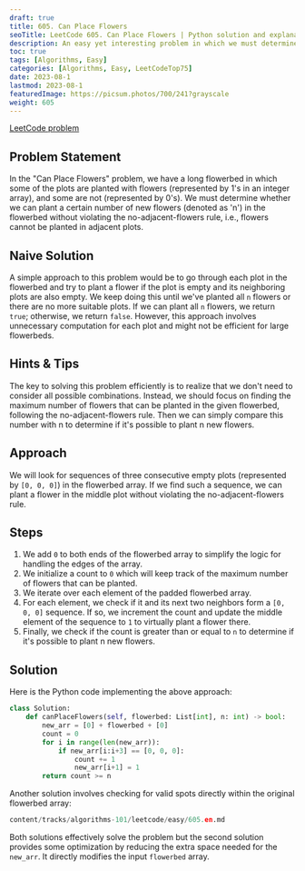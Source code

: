 ```yaml
---
draft: true
title: 605. Can Place Flowers
seoTitle: LeetCode 605. Can Place Flowers | Python solution and explanation
description: An easy yet interesting problem in which we must determine whether we can plant a certain number of flowers in a flowerbed without violating the no-adjacent-flowers rule.
toc: true
tags: [Algorithms, Easy]
categories: [Algorithms, Easy, LeetCodeTop75]
date: 2023-08-1
lastmod: 2023-08-1
featuredImage: https://picsum.photos/700/241?grayscale
weight: 605
---
```


[LeetCode problem](https://leetcode.com/problems/can-place-flowers/)

## Problem Statement

In the "Can Place Flowers" problem, we have a long flowerbed in which some of the plots are planted with flowers (represented by 1's in an integer array), and some are not (represented by 0's). We must determine whether we can plant a certain number of new flowers (denoted as 'n') in the flowerbed without violating the no-adjacent-flowers rule, i.e., flowers cannot be planted in adjacent plots.

## Naive Solution

A simple approach to this problem would be to go through each plot in the flowerbed and try to plant a flower if the plot is empty and its neighboring plots are also empty. We keep doing this until we've planted all `n` flowers or there are no more suitable plots. If we can plant all `n` flowers, we return `true`; otherwise, we return `false`. However, this approach involves unnecessary computation for each plot and might not be efficient for large flowerbeds.

## Hints & Tips

The key to solving this problem efficiently is to realize that we don't need to consider all possible combinations. Instead, we should focus on finding the maximum number of flowers that can be planted in the given flowerbed, following the no-adjacent-flowers rule. Then we can simply compare this number with n to determine if it's possible to plant n new flowers.

## Approach

We will look for sequences of three consecutive empty plots (represented by `[0, 0, 0]`) in the flowerbed array. If we find such a sequence, we can plant a flower in the middle plot without violating the no-adjacent-flowers rule.

## Steps

1. We add `0` to both ends of the flowerbed array to simplify the logic for handling the edges of the array.
2. We initialize a count to `0` which will keep track of the maximum number of flowers that can be planted.
3. We iterate over each element of the padded flowerbed array.
4. For each element, we check if it and its next two neighbors form a `[0, 0, 0]` sequence. If so, we increment the count and update the middle element of the sequence to `1` to virtually plant a flower there.
5. Finally, we check if the count is greater than or equal to `n` to determine if it's possible to plant n new flowers.

## Solution

Here is the Python code implementing the above approach:

```python
class Solution:
    def canPlaceFlowers(self, flowerbed: List[int], n: int) -> bool:
        new_arr = [0] + flowerbed + [0]
        count = 0
        for i in range(len(new_arr)):
            if new_arr[i:i+3] == [0, 0, 0]:
                count += 1
                new_arr[i+1] = 1
        return count >= n
```

Another solution involves checking for valid spots directly within the original flowerbed array:

```python
content/tracks/algorithms-101/leetcode/easy/605.en.md
```

Both solutions effectively solve the problem but the second solution provides some optimization by reducing the extra space needed for the `new_arr`. It directly modifies the input `flowerbed` array.
